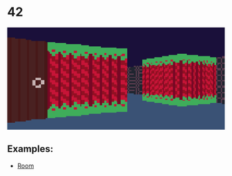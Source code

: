 # 42
![render](./screenshots/room1.png)
## Examples:
* [Room](https://231877.github.io/42/examples/room)
